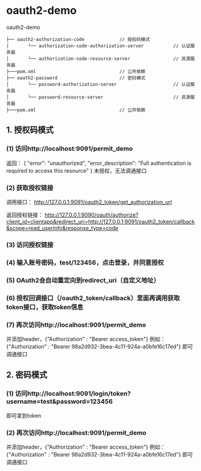 # oauth2-demo


oauth2-demo
~~~
├── oauth2-authorization-code             // 授权码模式
│       └── authorization-code-authorization-server           // 认证服务器
│       └── authorization-code-resource-server                // 资源服务器
├───pom.xml                               // 公共依赖
├── oauth2-password                       // 密码模式
│       └── password-authorization-server                     // 认证服务器
│       └── password-resource-server                          // 资源服务器
├───pom.xml                               // 公共依赖
~~~

## 1. 授权码模式

### (1) 访问http://localhost:9091/permit_demo
返回：
{
    "error": "unauthorized",
    "error_description": "Full authentication is required to access this resource"
}
未授权，无法调通接口

### (2) 获取授权链接
调用接口：
http://127.0.0.1:9091/oauth2_token/get_authorization_url

返回授权链接：
http://127.0.0.1:9090/oauth/authorize?client_id=clientapp&redirect_uri=http://127.0.0.1:9091/oauth2_token/callback&scope=read_userinfo&response_type=code

### (3) 访问授权链接

### (4) 输入账号密码，test/123456，点击登录，并同意授权

### (5) OAuth2会自动重定向到redirect_uri（自定义地址）

### (6) 授权回调接口（/oauth2_token/callback）里面再调用获取token接口，获取token信息

### (7) 再次访问http://localhost:9091/permit_demo
并添加header，{"Authorization" : "Bearer access_token"}
例如：{"Authorization" : "Bearer 98a2d932-3bea-4c11-924a-a0bfe16c17ed"}
即可调通接口



## 2. 密码模式

### (1) 访问http://localhost:9091/login/token?username=test&password=123456
即可拿到token

### (2) 再次访问http://localhost:9091/permit_demo
并添加header，{"Authorization" : "Bearer access_token"}
例如：{"Authorization" : "Bearer 98a2d932-3bea-4c11-924a-a0bfe16c17ed"}
即可调通接口

